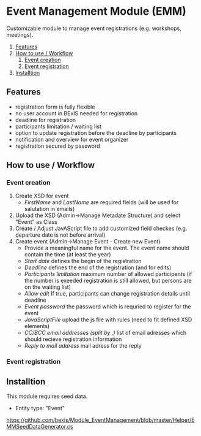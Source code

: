 # Event Management Module (EMM)
Customizable module to manage event registrations (e.g. workshops, meetings).


1. [Features](#Features)
2. [How to use / Workflow](#how_to)
    1. [Event creation](#event_creation)
    2. [Event registration](#event_reg)
3. [Installtion](#install)

## Features<a name="features"></a>
- registration form is fully flexible
- no user account in BExIS needed for registration
- deadline for registration
- participants limitation / waiting list
- option to update registration before the deadline by participants 
- notification and overview for event organizer
- registration secured by password

## How to use / Workflow<a name="how_to"></a>

### Event creation<a name="event_creation"></a>
1. Create XSD for event 
   - *FirstName* and *LastName* are required fields (will be used for salutation in emails)
2. Upload the XSD (Admin->Manage Metadate Structure) and select "Event" as Class
3. Create / Adjust JavAScript file to add customized field checkes (e.g. departure date is not before arrival)
4. Create event (Admin->Manage Event - Create new Event)
   - Provide a meaningful name for the event. The event name should contain the time (at least the year)
   - *Start date* defines the begin of the registration
   - *Deadline* defines the end of the registration (and for edits)
   - *Participants limitation* maximum number of allowed participents (if the number is exeeded registration is still allowed, but persons are on the waiting list)
   - *Allow edit* If true, participants can change registration details until deadline
   - *Event password* the password which is requried to register for the event
   - *JavaScriptFile* upload the js file with rules (need to fit defined XSD elements)
   - *CC/BCC email addresses (split by ,)* list of email adresses which should recieve registration information
   - *Reply to mail address* mail adress for the reply  
   
### Event registration<a name="event_reg"></a>


## Installtion <a name="install"></a>
This module requires seed data.
- Entity type: "Event"

https://github.com/bexis/Module_EventManagement/blob/master/Helper/EMMSeedDataGenerator.cs
